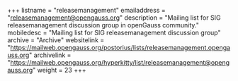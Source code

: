 +++
listname = "releasemanagement"
emailaddress = "releasemanagement@opengauss.org"
description = "Mailing list for SIG releasemanagement discussion group in openGauss community."
mobiledesc = "Mailing list for SIG releasemanagement discussion group"
archive = "Archive"
websitelink = "https://mailweb.opengauss.org/postorius/lists/releasemanagement.opengauss.org"
archivelink = "https://mailweb.opengauss.org/hyperkitty/list/releasemanagement@opengauss.org"
weight =  23
+++